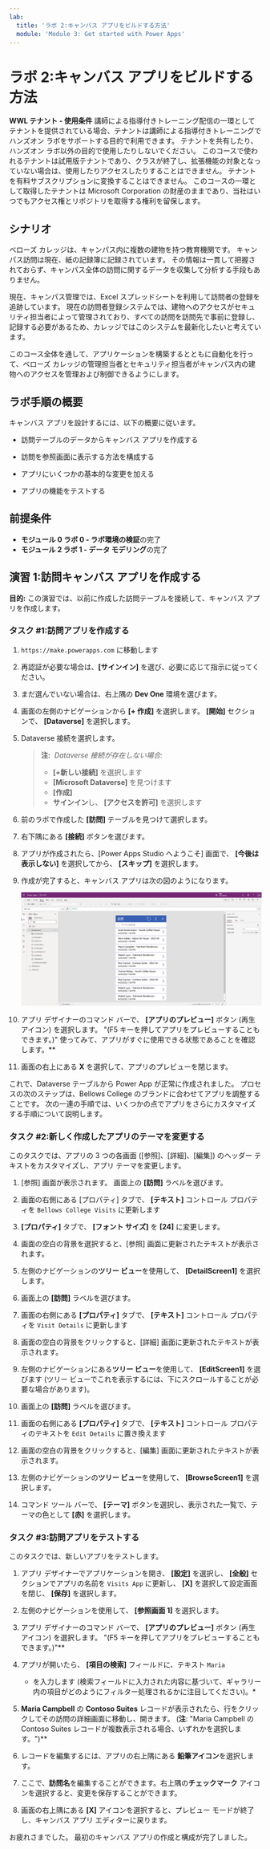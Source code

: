 ```yaml
---
lab:
  title: 'ラボ 2:キャンバス アプリをビルドする方法'
  module: 'Module 3: Get started with Power Apps'
---
```


# ラボ 2:キャンバス アプリをビルドする方法

**WWL テナント - 使用条件** 講師による指導付きトレーニング配信の一環としてテナントを提供されている場合、テナントは講師による指導付きトレーニングでハンズオン ラボをサポートする目的で利用できます。 テナントを共有したり、ハンズオン ラボ以外の目的で使用したりしないでください。 このコースで使われるテナントは試用版テナントであり、クラスが終了し、拡張機能の対象となっていない場合は、使用したりアクセスしたりすることはできません。 テナントを有料サブスクリプションに変換することはできません。 このコースの一環として取得したテナントは Microsoft Corporation の財産のままであり、当社はいつでもアクセス権とリポジトリを取得する権利を留保します。 

## シナリオ

ベローズ カレッジは、キャンパス内に複数の建物を持つ教育機関です。 キャンパス訪問は現在、紙の記録簿に記録されています。 その情報は一貫して把握されておらず、キャンパス全体の訪問に関するデータを収集して分析する手段もありません。

現在、キャンパス管理では、Excel スプレッドシートを利用して訪問者の登録を追跡しています。 現在の訪問者登録システムでは、建物へのアクセスがセキュリティ担当者によって管理されており、すべての訪問を訪問先で事前に登録し、記録する必要があるため、カレッジではこのシステムを最新化したいと考えています。

このコース全体を通して、アプリケーションを構築するとともに自動化を行って、ベローズ カレッジの管理担当者とセキュリティ担当者がキャンパス内の建物へのアクセスを管理および制御できるようにします。


## ラボ手順の概要

キャンバス アプリを設計するには、以下の概要に従います。

- 訪問テーブルのデータからキャンバス アプリを作成する

- 訪問を参照画面に表示する方法を構成する

- アプリにいくつかの基本的な変更を加える

- アプリの機能をテストする

## 前提条件

- **モジュール 0 ラボ 0 - ラボ環境の検証**の完了
- **モジュール 2 ラボ 1 - データ モデリング**の完了


## 演習 1:訪問キャンバス アプリを作成する

**目的:** この演習では、以前に作成した訪問テーブルを接続して、キャンバス アプリを作成します。


### タスク \#1:訪問アプリを作成する

1.  `https://make.powerapps.com` に移動します

2.  再認証が必要な場合は、**[サインイン]** を選び、必要に応じて指示に従ってください。

3.  まだ選んでいない場合は、右上隅の **Dev One** 環境を選びます。

4.  画面の左側のナビゲーションから **[+ 作成]** を選択します。 **[開始]** セクションで、 **[Dataverse]** を選択します。

5.  Dataverse 接続を選択します。

    > **注:**  *Dataverse 接続が存在しない場合:*
    > - **[+新しい接続]** を選択します
    > - **[Microsoft Dataverse]** を見つけます
    > - **[作成]**
    > - **サインイン**し、 **[アクセスを許可]** を選択します

6.  前のラボで作成した **[訪問]** テーブルを見つけて選択します。

7.  右下隅にある **[接続]** ボタンを選びます。

8.  アプリが作成されたら、[Power Apps Studio へようこそ] 画面で、 **[今後は表示しない]** を選択してから、 **[スキップ]** を選択します。

9.  作成が完了すると、キャンバス アプリは次の図のようになります。

    ![訪問データから作成されたキャンバス アプリ。](media/2-canvas-app-from-data.png)

10.  アプリ デザイナーのコマンド バーで、 **[アプリのプレビュー]** ボタン (再生アイコン) を選択します。 "(F5 キーを押してアプリをプレビューすることもできます。)" 使ってみて、アプリがすぐに使用できる状態であることを確認します。**

11. 画面の右上にある **X** を選択して、アプリのプレビューを閉じます。

これで、Dataverse テーブルから Power App が正常に作成されました。 プロセスの次のステップは、Bellows College のブランドに合わせてアプリを調整することです。 次の一連の手順では、いくつかの点でアプリをさらにカスタマイズする手順について説明します。


### タスク \#2:新しく作成したアプリのテーマを変更する

このタスクでは、アプリの 3 つの各画面 ([参照]、[詳細]、[編集]) のヘッダー テキストをカスタマイズし、アプリ テーマを変更します。 

1.  [参照] 画面が表示されます。 画面上の **[訪問]** ラベルを選びます。

1.  画面の右側にある [プロパティ] タブで、 **[テキスト]** コントロール プロパティを `Bellows College Visits` に更新します

1.  **[プロパティ]** タブで、 **[フォント サイズ]** を **[24]** に変更します。 

1.  画面の空白の背景を選択すると、[参照] 画面に更新されたテキストが表示されます。 

1.  左側のナビゲーションの**ツリー ビュー**を使用して、 **[DetailScreen1]** を選択します。 

1.  画面上の **[訪問]** ラベルを選びます。

1.  画面の右側にある **[プロパティ]** タブで、 **[テキスト]** コントロール プロパティを `Visit Details` に更新します

1.  画面の空白の背景をクリックすると、[詳細] 画面に更新されたテキストが表示されます。

1.  左側のナビゲーションにある**ツリー ビュー**を使用して、 **[EditScreen1]** を選びます (ツリー ビューでこれを表示するには、下にスクロールすることが必要な場合があります)。

1.  画面上の **[訪問]** ラベルを選びます。

1.  画面の右側にある **[プロパティ]** タブで、 **[テキスト]** コントロール プロパティのテキストを `Edit Details` に置き換えます

1.  画面の空白の背景をクリックすると、[編集] 画面に更新されたテキストが表示されます。

1.  左側のナビゲーションの**ツリー ビュー**を使用して、 **[BrowseScreen1]** を選択します。

1.  コマンド ツール バーで、 **[テーマ]** ボタンを選択し、表示された一覧で、テーマの色として **[赤]** を選択します。


### タスク \#3:訪問アプリをテストする

このタスクでは、新しいアプリをテストします。

1.  アプリ デザイナーでアプリケーションを開き、 **[設定]** を選択し、 **[全般]** セクションでアプリの名前を `Visits App` に更新し、 **[X]** を選択して設定画面を閉じ、 **[保存]** を選択します。

2.  左側のナビゲーションを使用して、 **[参照画面 1]** を選択します。

3.  アプリ デザイナーのコマンド バーで、 **[アプリのプレビュー]** ボタン (再生アイコン) を選択します。 "(F5 キーを押してアプリをプレビューすることもできます。)"**

4.  アプリが開いたら、 **[項目の検索]** フィールドに、テキスト `Maria`
    * を入力します (検索フィールドに入力された内容に基づいて、ギャラリー内の項目がどのようにフィルター処理されるかに注目してください)。*

5.  **Maria Campbell** の **Contoso Suites** レコードが表示されたら、行をクリックしてその訪問の詳細画面に移動し、開きます。 (**注**: "Maria Campbell の Contoso Suites レコードが複数表示される場合、いずれかを選択します。")**

6.  レコードを編集するには、アプリの右上隅にある **鉛筆アイコン**を選択します。

7.  ここで、**訪問名**を編集することができます。右上隅の**チェックマーク** アイコンを選択すると、変更を保存することができます。

8.  画面の右上隅にある **[X]** アイコンを選択すると、プレビュー モードが終了し、キャンバス アプリ エディターに戻ります。

お疲れさまでした。 最初のキャンバス アプリの作成と構成が完了しました。

